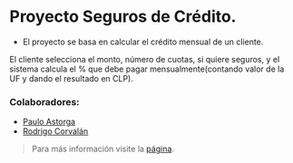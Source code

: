 # Proyecto Seguros de Crédito.

* El proyecto se basa en calcular el crédito mensual de un cliente.

El cliente selecciona el monto, número de cuotas, si quiere seguros, y 
el sistema calcula el % que debe pagar mensualmente(contando valor de la UF y dando el resultado en CLP).

### Colaboradores: 
* [Paulo Astorga]("https://github.com/PauloAstorga")
* [Rodrigo Corvalán]("https://github.com/RodrigoCorvalan53")

>Para más información visite la [página]("https://www.portafoliogenerico.com/user").